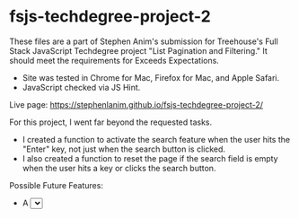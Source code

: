 # fsjs-techdegree-project-2

These files are a part of Stephen Anim's submission for Treehouse's Full Stack JavaScript Techdegree project "List Pagination and Filtering." It should meet the requirements for Exceeds Expectations.

- Site was tested in Chrome for Mac, Firefox for Mac, and Apple Safari.
- JavaScript checked via JS Hint.

Live page: https://stephenlanim.github.io/fsjs-techdegree-project-2/

For this project, I went far beyond the requested tasks.
- I created a function to activate the search feature when the user hits the "Enter" key, not just when the search button is clicked.
- I also created a function to reset the page if the search field is empty when the user hits a key or clicks the search button.

Possible Future Features:
- A <select> node that lets the user choose how many results they'd like to see per page. I've already created variables in the appropriate places for itemsPerPage. The options will probably be 10, 20, 50, and all (listItems.length).
